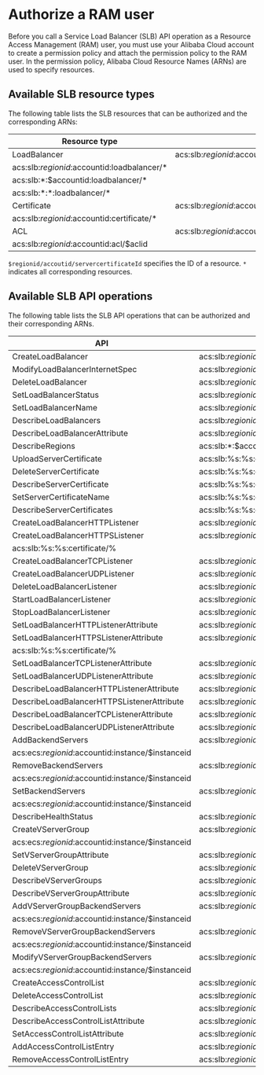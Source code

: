 # Authorize a RAM user

Before you call a Service Load Balancer \(SLB\) API operation as a Resource Access Management \(RAM\) user, you must use your Alibaba Cloud account to create a permission policy and attach the permission policy to the RAM user. In the permission policy, Alibaba Cloud Resource Names \(ARNs\) are used to specify resources.

## Available SLB resource types

The following table lists the SLB resources that can be authorized and the corresponding ARNs:

|Resource type|ARN format|
|-------------|----------|
|LoadBalancer|acs:slb:$regionid:$accountid:loadbalancer/$loadbalancerid|
|acs:slb:$regionid:$accountid:loadbalancer/\*|
|acs:slb:\*:$accountid:loadbalancer/\*|
|acs:slb:\*:\*:loadbalancer/\*|
|Certificate|acs:slb:$regionid:$accountid:certificate/$servercertificateId|
|acs:slb:$regionid:$accountid:certificate/\*|
|ACL|acs:slb:$regionid:$accountid:acl/\*|
|acs:slb:$regionid:$accountid:acl/$aclid|

`$regionid/accoutid/servercertificateId` specifies the ID of a resource. `*` indicates all corresponding resources.

## Available SLB API operations

The following table lists the SLB API operations that can be authorized and their corresponding ARNs.

|API|Description|
|---|-----------|
|CreateLoadBalancer|acs:slb:$regionid:$accountid:loadbalancer/\*|
|ModifyLoadBalancerInternetSpec|acs:slb:$regionid:$accountid:loadbalancer/$loadbalancerid|
|DeleteLoadBalancer|acs:slb:$regionid:$accountid:loadbalancer/$loadbalancerid|
|SetLoadBalancerStatus|acs:slb:$regionid:$accountid:loadbalancer/$loadbalancerid|
|SetLoadBalancerName|acs:slb:$regionid:$accountid:loadbalancer/$loadbalancerid|
|DescribeLoadBalancers|acs:slb:$regionid:$accountid:loadbalancer/\*|
|DescribeLoadBalancerAttribute|acs:slb:$regionid:$accountid:loadbalancer/$loadbalancerid|
|DescribeRegions|acs:slb:\*:$accountid:\*|
|UploadServerCertificate|acs:slb:%s:%s:certificate/\*|
|DeleteServerCertificate|acs:slb:%s:%s:certificate/%|
|DescribeServerCertificate|acs:slb:%s:%s:certificate/%|
|SetServerCertificateName|acs:slb:%s:%s:certificate/%|
|DescribeServerCertificates|acs:slb:%s:%s:certificate/\*|
|CreateLoadBalancerHTTPListener|acs:slb:$regionid:$accountid:loadbalancer/$loadbalancerid|
|CreateLoadBalancerHTTPSListener|acs:slb:$regionid:$accountid:loadbalancer/$loadbalancerid|
|acs:slb:%s:%s:certificate/%|
|CreateLoadBalancerTCPListener|acs:slb:$regionid:$accountid:loadbalancer/$loadbalancerid|
|CreateLoadBalancerUDPListener|acs:slb:$regionid:$accountid:loadbalancer/$loadbalancerid|
|DeleteLoadBalancerListener|acs:slb:$regionid:$accountid:loadbalancer/$loadbalancerid|
|StartLoadBalancerListener|acs:slb:$regionid:$accountid:loadbalancer/$loadbalancerid|
|StopLoadBalancerListener|acs:slb:$regionid:$accountid:loadbalancer/$loadbalancerid|
|SetLoadBalancerHTTPListenerAttribute|acs:slb:$regionid:$accountid:loadbalancer/$loadbalancerid|
|SetLoadBalancerHTTPSListenerAttribute|acs:slb:$regionid:$accountid:loadbalancer/$loadbalancerid|
|acs:slb:%s:%s:certificate/%|
|SetLoadBalancerTCPListenerAttribute|acs:slb:$regionid:$accountid:loadbalancer/$loadbalancerid|
|SetLoadBalancerUDPListenerAttribute|acs:slb:$regionid:$accountid:loadbalancer/$loadbalancerid|
|DescribeLoadBalancerHTTPListenerAttribute|acs:slb:$regionid:$accountid:loadbalancer/$loadbalancerid|
|DescribeLoadBalancerHTTPSListenerAttribute|acs:slb:$regionid:$accountid:loadbalancer/$loadbalancerid|
|DescribeLoadBalancerTCPListenerAttribute|acs:slb:$regionid:$accountid:loadbalancer/$loadbalancerid|
|DescribeLoadBalancerUDPListenerAttribute|acs:slb:$regionid:$accountid:loadbalancer/$loadbalancerid|
|AddBackendServers|acs:slb:$regionid:$accountid:loadbalancer/$loadbalancerid|
|acs:ecs:$regionid:$accountid:instance/$instanceid|
|RemoveBackendServers|acs:slb:$regionid:$accountid:loadbalancer/$loadbalancerid|
|acs:ecs:$regionid:$accountid:instance/$instanceid|
|SetBackendServers|acs:slb:$regionid:$accountid:loadbalancer/$loadbalancerid|
|acs:ecs:$regionid:$accountid:instance/$instanceid|
|DescribeHealthStatus|acs:slb:$regionid:$accountid:loadbalancer/$loadbalancerid|
|CreateVServerGroup|acs:slb:$regionid:$accountid:loadbalancer/$loadbalancerid|
|acs:ecs:$regionid:$accountid:instance/$instanceid|
|SetVServerGroupAttribute|acs:slb:$regionid:$accountid:loadbalancer/$loadbalancerid|
|DeleteVServerGroup|acs:slb:$regionid:$accountid:loadbalancer/$loadbalancerid|
|DescribeVServerGroups|acs:slb:$regionid:$accountid:loadbalancer/$loadbalancerid|
|DescribeVServerGroupAttribute|acs:slb:$regionid:$accountid:loadbalancer/$loadbalancerid|
|AddVServerGroupBackendServers|acs:slb:$regionid:$accountid:loadbalancer/$loadbalancerid|
|acs:ecs:$regionid:$accountid:instance/$instanceid|
|RemoveVServerGroupBackendServers|acs:slb:$regionid:$accountid:loadbalancer/$loadbalancerid|
|acs:ecs:$regionid:$accountid:instance/$instanceid|
|ModifyVServerGroupBackendServers|acs:slb:$regionid:$accountid:loadbalancer/$loadbalancerid|
|acs:ecs:$regionid:$accountid:instance/$instanceid|
|CreateAccessControlList|acs:slb:$regionid:$accountid:acl/\*|
|DeleteAccessControlList|acs:slb:$regionid:$accountid:acl/$aclid|
|DescribeAccessControlLists|acs:slb:$regionid:$accountid:acl/$aclid|
|DescribeAccessControlListAttribute|acs:slb:$regionid:$accountid:acl/$aclid|
|SetAccessControlListAttribute|acs:slb:$regionid:$accountid:acl/$aclid|
|AddAccessControlListEntry|acs:slb:$regionid:$accountid:acl/$aclid|
|RemoveAccessControlListEntry|acs:slb:$regionid:$accountid:acl/$aclid|

